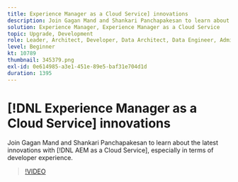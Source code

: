 ```yaml
---
title: Experience Manager as a Cloud Service] innovations
description: Join Gagan Mand and Shankari Panchapakesan to learn about the latest innovations with [!DNL AEM as a Cloud Service], especially in terms of developer experience.
solution: Experience Manager, Experience Manager as a Cloud Service
topic: Upgrade, Development
role: Leader, Architect, Developer, Data Architect, Data Engineer, Admin, User
level: Beginner
kt: 10789
thumbnail: 345379.png
exl-id: 0e614985-a3e1-451e-89e5-baf31e704d1d
duration: 1395
---
```

# [!DNL Experience Manager as a Cloud Service] innovations

Join Gagan Mand and Shankari Panchapakesan to learn about the latest innovations with [!DNL AEM as a Cloud Service], especially in terms of developer experience.

>[!VIDEO](https://video.tv.adobe.com/v/345379/?quality=12&learn=on)
